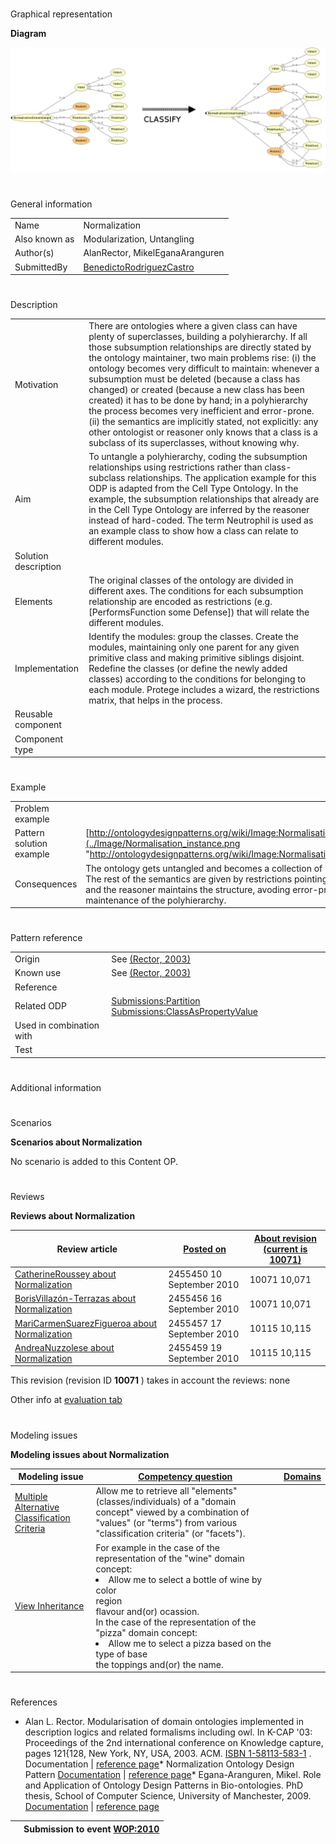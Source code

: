 # 

 Graphical representation



__Diagram__ 





[![Image:Normalisation abstract.png](images/5/55/Normalisation_abstract.png)](../Image/Normalisation_abstract.png "Image:Normalisation abstract.png")





# 

 General information




|  |  |
| --- | --- |
|  Name  |  Normalization  |
|  Also known as  |  Modularization, Untangling  |
|  Author(s)  |  AlanRector, MikelEganaAranguren  |
|  SubmittedBy  | [BenedictoRodriguezCastro](../User/BenedictoRodriguezCastro "User:BenedictoRodriguezCastro")  |



  





# 

 Description




|  |  |
| --- | --- |
|  Motivation  |  There are ontologies where a given class can have plenty of superclasses, building a polyhierarchy. If all those subsumption relationships are directly stated by the ontology maintainer, two main problems rise: (i) the ontology becomes very difficult to maintain: whenever a subsumption must be deleted (because a class has changed) or created (because a new class has been created) it has to be done by hand; in a polyhierarchy the process becomes very inefficient and error-prone. (ii) the semantics are implicitly stated, not explicitly: any other ontologist or reasoner only knows that a class is a subclass of its superclasses, without knowing why.  |
|  Aim  |  To untangle a polyhierarchy, coding the subsumption relationships using restrictions rather than class-subclass relationships. The application example for this ODP is adapted from the Cell Type Ontology. In the example, the subsumption relationships that already are in the Cell Type Ontology are inferred by the reasoner instead of hard-coded. The term Neutrophil is used as an example class to show how a class can relate to different modules.  |
|  Solution description  |  |
|  Elements  |  The original classes of the ontology are divided in different axes. The conditions for each subsumption relationship are encoded as restrictions (e.g. [PerformsFunction some Defense]) that will relate the different modules.  |
|  Implementation  |  Identify the modules: group the classes. Create the modules, maintaining only one parent for any given primitive class and making primitive siblings disjoint. Redefine the classes (or define the newly added classes) according to the conditions for belonging to each module. Protege includes a wizard, the restrictions matrix, that helps in the process.  |
|  Reusable component  |  |
|  Component type  |  |



  





# 

 Example




|  |  |
| --- | --- |
|  Problem example  |  |
|  Pattern solution example  | [http://ontologydesignpatterns.org/wiki/Image:Normalisation\_instance.png](../Image/Normalisation_instance.png "http://ontologydesignpatterns.org/wiki/Image:Normalisation_instance.png")  |
|  Consequences  |  The ontology gets untangled and becomes a collection of neat modules. The rest of the semantics are given by restrictions pointing to the modules, and the reasoner maintains the structure, avoding error-prone human maintenance of the polyhierarchy.  |



  





# 

 Pattern reference




|  |  |
| --- | --- |
|  Origin  |  See [(Rector, 2003)](../Community/References/Modularisation_of_domain_ontologies_implemented_in_description_logics_and_related_formalisms_including_owl_3 "Community:References/Modularisation of domain ontologies implemented in description logics and related formalisms including owl 3")  |
|  Known use  |  See [(Rector, 2003)](../Community/References/Modularisation_of_domain_ontologies_implemented_in_description_logics_and_related_formalisms_including_owl_3 "Community:References/Modularisation of domain ontologies implemented in description logics and related formalisms including owl 3")  |
|  Reference  |  |
|  Related ODP  | [Submissions:Partition](../Submissions/Partition "Submissions:Partition") [Submissions:ClassAsPropertyValue](http://ontologydesignpatterns.org/wiki/index.php?title=Submissions:ClassAsPropertyValue&action=edit&redlink=1 "Submissions:ClassAsPropertyValue (not yet written)")  |
|  Used in combination with  |  |
|  Test  |  |



# 

 Additional information



# 

 Scenarios




__Scenarios about Normalization__ 


 No scenario is added to this Content OP.
 




# 

 Reviews




__Reviews about Normalization__ 



|  Review article  | [Posted on](../Property/CreationDate "Property:CreationDate")  | [About revision (current is 10071)](../Property/ReviewAboutVersion "Property:ReviewAboutVersion")  |
| --- | --- | --- |
| [CatherineRoussey about Normalization](../Community/CatherineRoussey_about_Normalization "Community:CatherineRoussey about Normalization")  |  2455450  10 September 2010  |  10071  10,071  |
| [BorisVillazón-Terrazas about Normalization](../Reviews/BorisVillazón-Terrazas_about_Normalization "Reviews:BorisVillazón-Terrazas about Normalization")  |  2455456  16 September 2010  |  10071  10,071  |
| [MariCarmenSuarezFigueroa about Normalization](../Reviews/MariCarmenSuarezFigueroa_about_Normalization "Reviews:MariCarmenSuarezFigueroa about Normalization")  |  2455457  17 September 2010  |  10115  10,115  |
| [AndreaNuzzolese about Normalization](../Reviews/AndreaNuzzolese_about_Normalization "Reviews:AndreaNuzzolese about Normalization")  |  2455459  19 September 2010  |  10115  10,115  |



 This revision (revision ID
 __10071__ 
 ) takes in account the reviews: none
 



 Other info at
 [evaluation tab](http://ontologydesignpatterns.org/wiki/index.php?title=Submissions:Normalization&action=evaluation "http://ontologydesignpatterns.org/wiki/index.php?title=Submissions:Normalization&action=evaluation") 





  





# 

 Modeling issues




__Modeling issues about Normalization__ 



|  Modeling issue  | [Competency question](../Property/CompetencyQuestion "Property:CompetencyQuestion")  | [Domains](../Property/Domain "Property:Domain")  |
| --- | --- | --- |
| [Multiple Alternative Classification Criteria](../Community/Multiple_Alternative_Classification_Criteria "Community:Multiple Alternative Classification Criteria")  |  Allow me to retrieve all "elements" (classes/individuals) of a "domain concept" viewed by a combination of "values" (or "terms") from various "classification criteria" (or "facets").  |  |
| [View Inheritance](../Community/View_Inheritance "Community:View Inheritance")  |  For example  in the case of the representation of the "wine" domain concept: <li>        Allow me to select a bottle of wine by color        <br/>        region        <br/>        flavour and(or) ocassion.       </li> In the case of the representation of the "pizza" domain concept: <li>        Allow me to select a pizza based on the type of base        <br/>        the toppings and(or) the name.       </li> |  |




  





# 

 References


* Alan L. Rector. Modularisation of domain ontologies implemented in description logics and related formalisms including owl. In K-CAP '03: Proceedings of the 2nd international conference on Knowledge capture, pages 121{128, New York, NY, USA, 2003. ACM. [ISBN 1-58113-583-1](http://ontologydesignpatterns.org/wiki/Special:BookSources/1581135831)  .  Documentation | [reference page](../Community/References/Modularisation_of_domain_ontologies_implemented_in_description_logics_and_related_formalisms_including_owl_3 "Community:References/Modularisation of domain ontologies implemented in description logics and related formalisms including owl 3")* Normalization Ontology Design Pattern [Documentation](http://www.gong.manchester.ac.uk/odp/html/Normalisation.html "http://www.gong.manchester.ac.uk/odp/html/Normalisation.html")  | [reference page](../Community/References/Normalization_ODP_2 "Community:References/Normalization ODP 2")* Egana-Aranguren, Mikel. Role and Application of Ontology Design Patterns in Bio-ontologies. PhD thesis, School of Computer Science, University of Manchester, 2009. [Documentation](http://mikeleganaaranguren.files.wordpress.com/2010/01/thesis.pdf "http://mikeleganaaranguren.files.wordpress.com/2010/01/thesis.pdf")  | [reference page](../Community/References/Role_and_Application_of_Ontology_Design_Patterns_in_Bio-ontologies "Community:References/Role and Application of Ontology Design Patterns in Bio-ontologies")


  






|  |  Submission to event [WOP:2010](../WOP/2010 "WOP:2010")  |
| --- | --- |